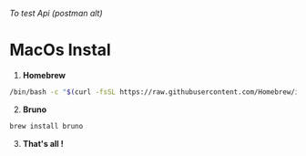 _To test Api (postman alt)_

# MacOs Instal

1. **Homebrew**

```zsh
/bin/bash -c "$(curl -fsSL https://raw.githubusercontent.com/Homebrew/install/HEAD/install.sh)"
```

2. **Bruno**

```zsh
brew install bruno
```

3. **That's all !**
